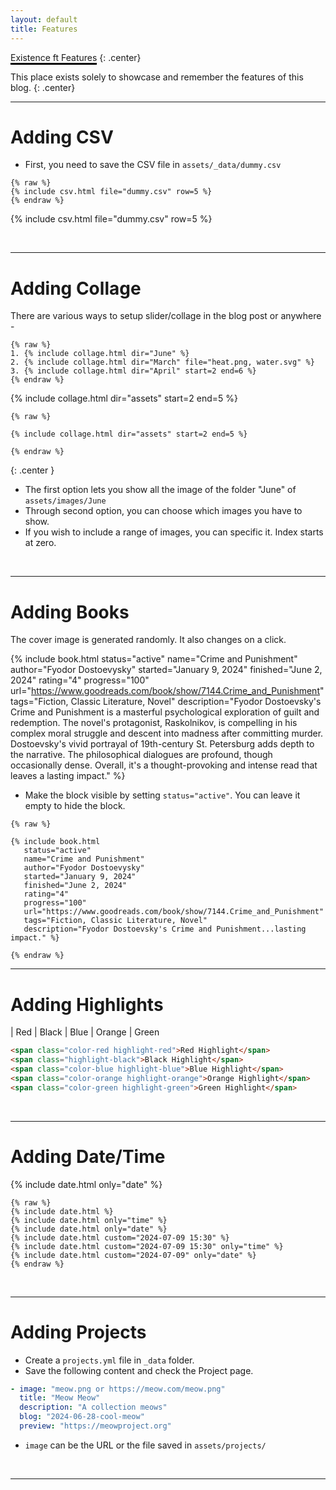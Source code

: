 ```yaml
---
layout: default
title: Features
---
```


<span style="border-bottom: 3px solid black;">Existence ft Features</span>
{: .center}

This place exists solely to showcase and remember the features of this blog.
{: .center}

---

# Adding CSV

- First, you need to save the CSV file in `assets/_data/dummy.csv`

```
{% raw %}
{% include csv.html file="dummy.csv" row=5 %}
{% endraw %}
```

{% include csv.html file="dummy.csv" row=5 %}

<br>

---

# Adding Collage

There are various ways to setup slider/collage in the blog post or anywhere -

```
{% raw %}
1. {% include collage.html dir="June" %}
2. {% include collage.html dir="March" file="heat.png, water.svg" %}
3. {% include collage.html dir="April" start=2 end=6 %}
{% endraw %}
````

{% include collage.html dir="assets" start=2 end=5 %}

```
{% raw %}

{% include collage.html dir="assets" start=2 end=5 %}

{% endraw %}
```
{: .center }

- The first option lets you show all the image of the folder "June" of `assets/images/June`
- Through second option, you can choose which images you have to show.
- If you wish to include a range of images, you can specific it. Index starts at zero.

<br>

---

# Adding Books

The cover image is generated randomly. It also changes on a click.

{% include book.html
   status="active"
   name="Crime and Punishment"
   author="Fyodor Dostoevysky"
   started="January 9, 2024"
   finished="June 2, 2024"
   rating="4" progress="100"
   url="https://www.goodreads.com/book/show/7144.Crime_and_Punishment"
   tags="Fiction, Classic Literature, Novel"
   description="Fyodor Dostoevsky's Crime and Punishment is a masterful psychological exploration of guilt and redemption. The novel's protagonist, Raskolnikov, is compelling in his complex moral struggle and descent into madness after committing murder. Dostoevsky's vivid portrayal of 19th-century St. Petersburg adds depth to the narrative. The philosophical dialogues are profound, though occasionally dense. Overall, it's a thought-provoking and intense read that leaves a lasting impact." %}


- Make the block visible by setting `status="active"`. You can leave it empty to hide the block.

```
{% raw %}

{% include book.html
   status="active"
   name="Crime and Punishment"
   author="Fyodor Dostoevysky"
   started="January 9, 2024"
   finished="June 2, 2024"
   rating="4"
   progress="100"
   url="https://www.goodreads.com/book/show/7144.Crime_and_Punishment"
   tags="Fiction, Classic Literature, Novel"
   description="Fyodor Dostoevsky's Crime and Punishment...lasting impact." %}

{% endraw %}
```

---

# Adding Highlights

| <span class="color-red highlight-red">Red</span> | <span class="highlight-black">Black</span> | <span class="color-blue highlight-blue">Blue </span> | <span class="color-orange highlight-orange">Orange </span> | <span class="color-green highlight-green">Green</span>

```html
<span class="color-red highlight-red">Red Highlight</span>
<span class="highlight-black">Black Highlight</span>
<span class="color-blue highlight-blue">Blue Highlight</span>
<span class="color-orange highlight-orange">Orange Highlight</span>
<span class="color-green highlight-green">Green Highlight</span>
```

<br>

---

# Adding Date/Time

{% include date.html only="date" %}

```
{% raw %}
{% include date.html %}
{% include date.html only="time" %}
{% include date.html only="date" %}
{% include date.html custom="2024-07-09 15:30" %}
{% include date.html custom="2024-07-09 15:30" only="time" %}
{% include date.html custom="2024-07-09" only="date" %}
{% endraw %}
```

<br>

---

# Adding Projects

- Create a `projects.yml` file in `_data` folder.
- Save the following content and check the Project page.

```yaml
- image: "meow.png or https://meow.com/meow.png"
  title: "Meow Meow"
  description: "A collection meows"
  blog: "2024-06-28-cool-meow"
  preview: "https://meowproject.org"
```

- `image` can be the URL or the file saved in `assets/projects/`

<br>

---
